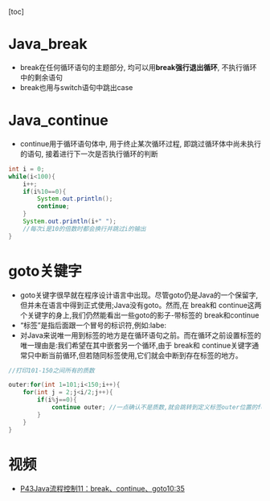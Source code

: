 [toc]

# Java_break

- break在任何循环语句的主题部分, 均可以用**break强行退出循环**, 不执行循环中的剩余语句
- break也用与switch语句中跳出case

# Java_continue

- continue用于循环语句体中, 用于终止某次循环过程, 即跳过循环体中尚未执行的语句, 接着进行下一次是否执行循环的判断

```java
int i = 0;
while(i<100){
    i++;
    if(i%10==0){
        System.out.println();
        continue;
    }
    System.out.println(i+" ");  
    //每次i是10的倍数时都会换行并跳过i的输出
}
```

# goto关键字

- goto关键字很早就在程序设计语言中出现。尽管goto仍是Java的一个保留字,但并未在语言中得到正式使用;Java没有goto。然而,在 break和 continue这两个关键字的身上,我们仍然能看出一些goto的影子-带标签的 break和continue
- “标签”是指后面跟一个冒号的标识符,例如:labe:
- 对Java来说唯一用到标签的地方是在循环语句之前。而在循环之前设置标签的唯一理由是:我们希望在其中嵌套另一个循环,由于 break和 continue关键字通常只中断当前循环,但若随同标签使用,它们就会中断到存在标签的地方。

```java
//打印101-150之间所有的质数

outer:for(int 1=101;i<150;i++){
    for(int j = 2;j<i/2;j++){
        if(i%j==0){
            continue outer; //一点确认不是质数,就会跳转到定义标签outer位置的for循环外部.
        }
    }
}
```

# 视频

- [P43Java流程控制11：break、continue、goto10:35](https://www.bilibili.com/video/BV12J41137hu?p=43)